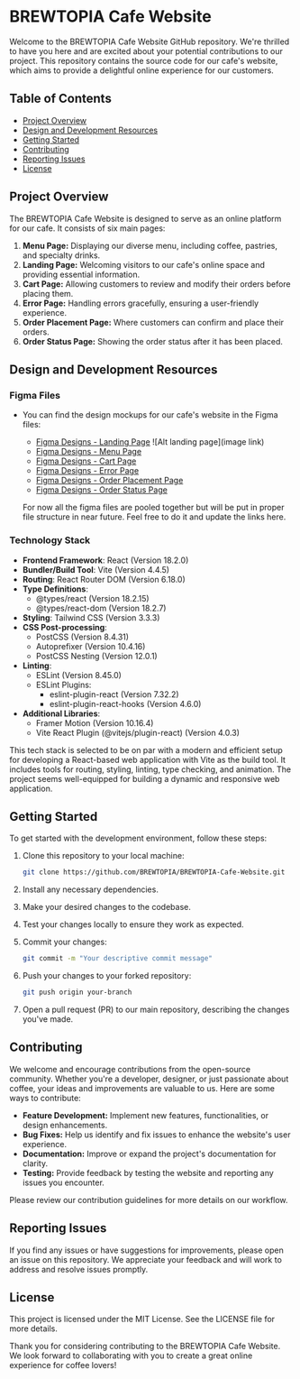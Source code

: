 # BREWTOPIA Cafe Website

Welcome to the BREWTOPIA Cafe Website GitHub repository. We're thrilled to have you here and are excited about your potential contributions to our project. This repository contains the source code for our cafe's website, which aims to provide a delightful online experience for our customers.

## Table of Contents
- [Project Overview](#project-overview)
- [Design and Development Resources](#design-and-development-resources)
- [Getting Started](#getting-started)
- [Contributing](#contributing)
- [Reporting Issues](#reporting-issues)
- [License](#license)

## Project Overview
The BREWTOPIA Cafe Website is designed to serve as an online platform for our cafe. It consists of six main pages:

1. **Menu Page:** Displaying our diverse menu, including coffee, pastries, and specialty drinks.
2. **Landing Page:** Welcoming visitors to our cafe's online space and providing essential information.
3. **Cart Page:** Allowing customers to review and modify their orders before placing them.
4. **Error Page:** Handling errors gracefully, ensuring a user-friendly experience.
5. **Order Placement Page:** Where customers can confirm and place their orders.
6. **Order Status Page:** Showing the order status after it has been placed.

## Design and Development Resources

### Figma Files
- You can find the design mockups for our cafe's website in the Figma files:
  - [Figma Designs - Landing Page](https://www.figma.com/file/1Qnxj97JsntBx3BUcLQfmF/Untitled?type=design&node-id=0%3A1&mode=design&t=wKewrM3uwK99sLSc-1)
  ![Alt landing page](image link)
  - [Figma Designs - Menu Page](https://www.figma.com/file/1Qnxj97JsntBx3BUcLQfmF/Untitled?type=design&node-id=0%3A1&mode=design&t=wKewrM3uwK99sLSc-1)
  - [Figma Designs - Cart Page](https://www.figma.com/file/1Qnxj97JsntBx3BUcLQfmF/Untitled?type=design&node-id=0%3A1&mode=design&t=wKewrM3uwK99sLSc-1)
  - [Figma Designs - Error Page](https://www.figma.com/file/1Qnxj97JsntBx3BUcLQfmF/Untitled?type=design&node-id=0%3A1&mode=design&t=wKewrM3uwK99sLSc-1)
  - [Figma Designs - Order Placement Page](https://www.figma.com/file/1Qnxj97JsntBx3BUcLQfmF/Untitled?type=design&node-id=0%3A1&mode=design&t=wKewrM3uwK99sLSc-1)
  - [Figma Designs - Order Status Page](https://www.figma.com/file/1Qnxj97JsntBx3BUcLQfmF/Untitled?type=design&node-id=0%3A1&mode=design&t=wKewrM3uwK99sLSc-1)

  For now all the figma files are pooled together but will be put in proper file structure in near future. Feel free to do it and update the links here.

### Technology Stack
- **Frontend Framework**: React (Version 18.2.0)
- **Bundler/Build Tool**: Vite (Version 4.4.5)
- **Routing**: React Router DOM (Version 6.18.0)
- **Type Definitions**: 
  - @types/react (Version 18.2.15)
  - @types/react-dom (Version 18.2.7)
- **Styling**: Tailwind CSS (Version 3.3.3)
- **CSS Post-processing**:
  - PostCSS (Version 8.4.31)
  - Autoprefixer (Version 10.4.16)
  - PostCSS Nesting (Version 12.0.1)
- **Linting**:
  - ESLint (Version 8.45.0)
  - ESLint Plugins:
    - eslint-plugin-react (Version 7.32.2)
    - eslint-plugin-react-hooks (Version 4.6.0)
- **Additional Libraries**:
  - Framer Motion (Version 10.16.4)
  - Vite React Plugin (@vitejs/plugin-react) (Version 4.0.3)

This tech stack is selected to be on par with a modern and efficient setup for developing a React-based web application with Vite as the build tool. It includes tools for routing, styling, linting, type checking, and animation. The project seems well-equipped for building a dynamic and responsive web application.


## Getting Started
To get started with the development environment, follow these steps:

1. Clone this repository to your local machine:
   ```bash
   git clone https://github.com/BREWTOPIA/BREWTOPIA-Cafe-Website.git

1. Install any necessary dependencies.

2. Make your desired changes to the codebase.

3. Test your changes locally to ensure they work as expected.

4. Commit your changes:
    ```bash
    git commit -m "Your descriptive commit message"

5. Push your changes to your forked repository:
    ```bash
    git push origin your-branch

6. Open a pull request (PR) to our main repository, describing the changes you've made.

## Contributing
We welcome and encourage contributions from the open-source community. Whether you're a developer, designer, or just passionate about coffee, your ideas and improvements are valuable to us. Here are some ways to contribute:


- **Feature Development:** Implement new features, functionalities, or design enhancements.
- **Bug Fixes:** Help us identify and fix issues to enhance the website's user experience.
- **Documentation:** Improve or expand the project's documentation for clarity.
- **Testing:** Provide feedback by testing the website and reporting any issues you encounter.

Please review our contribution guidelines for more details on our workflow.

## Reporting Issues
If you find any issues or have suggestions for improvements, please open an issue on this repository. We appreciate your feedback and will work to address and resolve issues promptly.

## License
This project is licensed under the MIT License. See the LICENSE file for more details.


Thank you for considering contributing to the BREWTOPIA Cafe Website. We look forward to collaborating with you to create a great online experience for coffee lovers!
